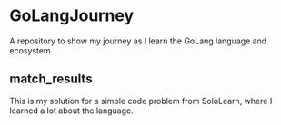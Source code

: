 # GoLangJourney
A repository to show my journey as I learn the GoLang language and ecosystem. 

## match_results
This is my solution for a simple code problem from SoloLearn, where I learned a lot about the language.
